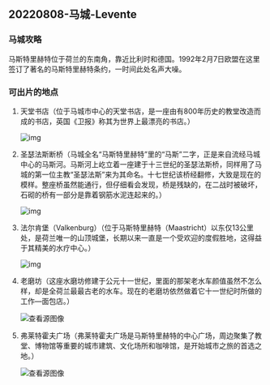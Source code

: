 ## 20220808-马城-Levente

### 马城攻略

马斯特里赫特位于荷兰的东南角，靠近比利时和德国。1992年2月7日欧盟在这里签订了著名的马斯特里赫特条约，一时间此处名声大噪。

### 可出片的地点

1. 天堂书店（位于马城市中心的天堂书店，是一座由有800年历史的教堂改造而成的书店，英国《卫报》称其为世界上最漂亮的书店。）

   ![img](https://p1-q.mafengwo.net/s9/M00/A4/AC/wKgBs1184TqAZz3kAAFv_Vyx7fs28.jpeg?imageView2%2F2%2Fw%2F1360%2Fq%2F90)

2. 圣瑟法斯断桥（马城全名“马斯特里赫特”里的“马斯”二字，正是来自流经马城中心的马斯河。马斯河上屹立着一座建于十三世纪的圣瑟法斯桥，同样用了马城的第一位主教“圣瑟法斯”来为其命名。十七世纪该桥经翻修，大致是现在的模样。整座桥虽然能通行，但仔细看会发现，桥是残缺的，在二战时被破坏，石砌的桥有一部分是靠着钢筋水泥连起来的。）

   ![img](https://p1-q.mafengwo.net/s9/M00/A4/9F/wKgBs1184TeADftwAADGqwNAahQ79.jpeg?imageView2%2F2%2Fw%2F1360%2Fq%2F90)

3. 法尔肯堡（Valkenburg）（位于马斯特里赫特（Maastricht）以东仅13公里处，是荷兰唯一的山顶城堡，长期以来一直是一个受欢迎的度假胜地，这得益于其精美的水疗中心。）

   ![img](https://r.sinaimg.cn/large/article/cad4c2918eb65f0dc967051c509d3c99)

4. 老磨坊（这座水磨坊修建于公元十一世纪，里面的那架老水车颜值虽然不怎么样，却是全荷兰最最古老的水车。现在的老磨坊依然做着它十一世纪时所做的工作—面包店。）

   ![查看源图像](https://tse2-mm.cn.bing.net/th/id/OIP-C.L2rP3KPdxQ0GNPeoNxVrnwHaE7?pid=ImgDet&rs=1)

5. 弗莱特霍夫广场（弗莱特霍夫广场是马斯特里赫特的中心广场，周边聚集了教堂、博物馆等重要的城市建筑、文化场所和咖啡馆，是开始城市之旅的首选之地。）

   ![查看源图像](https://www.holland.com/upload_mm/3/5/c/68462_fullimage_vrijthof-panorama-maastricht-marketing-paul-mellaart.jpg)
